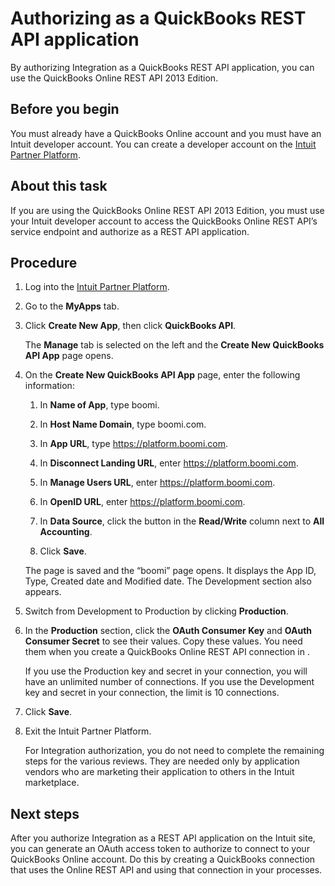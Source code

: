 # Authorizing as a QuickBooks REST API application 

<head>
  <meta name="guidename" content="Integration"/>
  <meta name="context" content="GUID-377974a3-4086-48d5-acc0-09f274dec2e9"/>
</head>


By authorizing Integration as a QuickBooks REST API application, you can use the QuickBooks Online REST API 2013 Edition.

## Before you begin

You must already have a QuickBooks Online account and you must have an Intuit developer account. You can create a developer account on the [Intuit Partner Platform](https://developer.intuit.com/us).

## About this task

If you are using the QuickBooks Online REST API 2013 Edition, you must use your Intuit developer account to access the QuickBooks Online REST API’s service endpoint and authorize as a REST API application.

## Procedure

1.  Log into the [Intuit Partner Platform](https://developer.intuit.com/us).

2.  Go to the **MyApps** tab.

3.  Click **Create New App**, then click **QuickBooks API**.

    The **Manage** tab is selected on the left and the **Create New QuickBooks API App** page opens.

4.  On the **Create New QuickBooks API App** page, enter the following information:

    1.  In **Name of App**, type boomi.

    2.  In **Host Name Domain**, type boomi.com.

    3.  In **App URL**, type https://platform.boomi.com.

    4.  In **Disconnect Landing URL**, enter https://platform.boomi.com.

    5.  In **Manage Users URL**, enter https://platform.boomi.com.

    6.  In **OpenID URL**, enter https://platform.boomi.com.

    7.  In **Data Source**, click the button in the **Read/Write** column next to **All Accounting**.

    8.  Click **Save**.

    The page is saved and the “boomi” page opens. It displays the App ID, Type, Created date and Modified date. The Development section also appears.

5.  Switch from Development to Production by clicking **Production**.

6.  In the **Production** section, click the **OAuth Consumer Key** and **OAuth Consumer Secret** to see their values. Copy these values. You need them when you create a QuickBooks Online REST API connection in .

    If you use the Production key and secret in your connection, you will have an unlimited number of connections. If you use the Development key and secret in your connection, the limit is 10 connections.

7.  Click **Save**.

   8.  Exit the Intuit Partner Platform.

       For Integration authorization, you do not need to complete the remaining steps for the various reviews. They are needed only by application vendors who are marketing their application to others in the Intuit marketplace.

## Next steps

After you authorize Integration as a REST API application on the Intuit site, you can generate an OAuth access token to authorize to connect to your QuickBooks Online account. Do this by creating a QuickBooks connection that uses the Online REST API and using that connection in your processes.